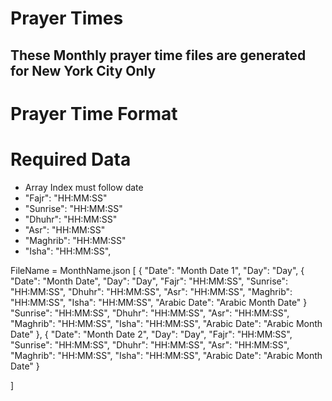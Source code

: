 # Prayer Times

## These Monthly prayer time files are generated for New York City Only


# Prayer Time Format

# Required Data
- Array Index must follow date
- "Fajr": "HH:MM:SS"
- "Sunrise": "HH:MM:SS"
- "Dhuhr": "HH:MM:SS"
- "Asr": "HH:MM:SS"
- "Maghrib": "HH:MM:SS"
- "Isha": "HH:MM:SS",


FileName = MonthName.json
[
  {
      "Date": "Month Date 1",
      "Day": "Day",
        {
      "Date": "Month Date",
      "Day": "Day",
      "Fajr": "HH:MM:SS",
      "Sunrise": "HH:MM:SS",
      "Dhuhr": "HH:MM:SS",
      "Asr": "HH:MM:SS",
      "Maghrib": "HH:MM:SS",
      "Isha": "HH:MM:SS",
      "Arabic Date": "Arabic Month Date"
  }
      "Sunrise": "HH:MM:SS",
      "Dhuhr": "HH:MM:SS",
      "Asr": "HH:MM:SS",
      "Maghrib": "HH:MM:SS",
      "Isha": "HH:MM:SS",
      "Arabic Date": "Arabic Month Date"
  },
    {
      "Date": "Month Date 2",
      "Day": "Day",
      "Fajr": "HH:MM:SS",
      "Sunrise": "HH:MM:SS",
      "Dhuhr": "HH:MM:SS",
      "Asr": "HH:MM:SS",
      "Maghrib": "HH:MM:SS",
      "Isha": "HH:MM:SS",
      "Arabic Date": "Arabic Month Date"
  }
  
]
